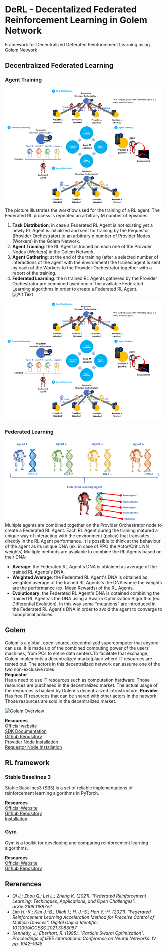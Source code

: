 # DeRL - Decentalized Federated Reinforcement Learning in Golem Network
Framework for Decentralized Deferated Reinforcement Learning using Golem Network

## Decentralized Federated Learning

### Agent Training 
![RL_training_worflow](https://github.com/pietromosca1994/DeRL_Golem/blob/main/references/RL_training_workflow.png)  
The picture illustrates the workflow used for the training of a RL agent.
The Federated RL process is repeated an arbitrary M number of episodes.
1. **Task Distribution**: in case a Federated RL Agent is not existing yet a newly RL Agent is initialized and sent for training by the Requestor (Provider Orchestrator) to an arbitrary n number of Provider Nodes (Workers) in the Golem Network.  
2. **Agent Training**: the RL Agent is trained on each one of the Provider Nodes (Workers) in the Golem Network.  
3. **Agent Gathering**: at the end of the training (after a selected number of interactions of the agent with the environment) the trained agent is sent by each of the Workers to the Provider Orchestrator together with a report of the training.  
4. **Federated Learning**: the n trained RL Agents gathered by the Provider Orchestrator are combined used one of the available Federated Learning algorithms in order to create a Federated RL Agent.  
![Alt Text](https://github.com/pietromosca1994/DeRL_Golem/blob/main/references/training.gif)  

![RL_training_worflow](https://github.com/pietromosca1994/DeRL_Golem/blob/main/references/RL_training_workflow.png)  

### Federated Learning 
![RL_training_worflow](https://github.com/pietromosca1994/DeRL_Golem/blob/main/references/Federated_RL.png)  
Multiple agents are combined together on the Provider Orchestrator node to create a Federated RL Agent.
Each RL Agent during the training matured a unique way of interacting with the environment (policy) that translates directly in the RL Agent performance. It is possible to think at the behaviour of the agent as its unique DNA (ex. in case of PPO the Actor/Critic NN weights)
Multiple methods are available to combine the RL Agents based on their DNA:  
- **Average**: the Federated RL Agent's DNA is obtained as average of the trained RL Agents's DNA.  
- **Weighted Average**: the Federated RL Agent's DNA is obtained as weighted average of the trained RL Agents's the DNA where the weights are the performance (ex. Mean Rewards) of the RL Agents. 
- **Evolutionary**: the Federated RL Agent's DNA is obtained combining the trained RL Agents's the DNA using a Swarm Optimization Algorithm (ex. Differential Evolution). In this way some "mutations" are introduced in the Federated RL Agent's DNA in order to avoid the agent to converge to suboptimal policies. 

## Golem
Golem is a global, open-source, decentralized supercomputer that anyone can use. It is made up of the combined computing power of the users' machines, from PCs to entire data centers.To facilitate that exchange, Golem implements a decentralized marketplace where IT resources are rented out. The actors in this decentralized network can assume one of the two non-exclusive roles:  
**Requestor**  
Has a need to use IT resources such as computation hardware. Those resources are purchased in the decentralized market. The actual usage of the resources is backed by Golem's decentralized infrastructure.
**Provider**  
Has free IT resources that can be shared with other actors in the network. Those resources are sold in the decentralized market.

![Golem Overview](https://2880695478-files.gitbook.io/~/files/v0/b/gitbook-x-prod.appspot.com/o/spaces%2F-MBt7VtQny8f-UShF8-_%2Fuploads%2Fgit-blob-3136cc577c602d41deabbda419314754ae0544e7%2FTNM-Docs-infographics-01.jpg?alt=media)

**Resources**  
[Official website](https://www.golem.network)  
[SDK Documentation](https://handbook.golem.network)  
[Github Repository](https://github.com/golemfactory)  
[Provider Node Installation](https://handbook.golem.network/provider-tutorials/provider-tutorial)  
[Requestor Node Installation](https://handbook.golem.network/requestor-tutorials/flash-tutorial-of-requestor-development)  

## RL framework
### Stable Baselines 3 
Stable Baselines3 (SB3) is a set of reliable implementations of reinforcement learning algorithms in PyTorch.  

**Resources**    
[Official Website](https://stable-baselines3.readthedocs.io/en/master/)  
[Github Repository](https://github.com/hill-a/stable-baselines)  
[Installation](https://stable-baselines3.readthedocs.io/en/master/guide/install.html)  

### Gym
Gym is a toolkit for developing and comparing reinforcement learning algorithms.  

**Resources**  
[Official Website](https://gym.openai.com)  
[Github Repository](https://github.com/openai/gym)

## Rererences
- *Qi J.; Zhou Q.; Lei L.; Zheng K. (2021). "Federated Reinforcement Learning: Techinques, Applications, and Open Challenges". arXiv:2108.11887v2*
- *Lim H.-K.; Kim J.-B.; Ullah I.; H. J.-S.; Han Y.-H. (2021). "Federated Reinforcement Learning Acceleration Method for Preceise Control of Multiple Devices". Digital Object Identifier 10.1109/ACCESS.2021.3083087*
- *Kennedy, J.; Eberhart, R. (1995). "Particle Swarm Optimization". Proceedings of IEEE International Conference on Neural Networks. IV. pp. 1942–1948*
